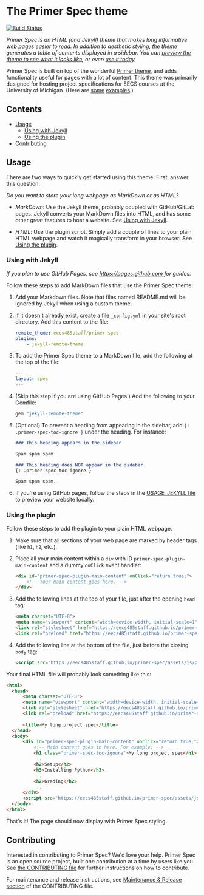 # The Primer Spec theme

[![Build Status](https://travis-ci.com/eecs485staff/primer-spec.svg?branch=master)](https://travis-ci.com/eecs485staff/primer-spec)

*Primer Spec is an HTML (and Jekyll) theme that makes long informative web pages easier to read. In addition to aesthetic styling, the theme generates a table of contents displayed in a sidebar. You can [preview the theme to see what it looks like](http://eecs485staff.github.io/primer-spec), or even [use it today](#usage).*

Primer Spec is built on top of the wonderful [Primer theme](https://github.com/pages-themes/primer), and adds functionality useful for pages with a lot of content. This theme was primarily designed for hosting project specifications for EECS courses at the University of Michigan. (Here are [some](https://eecs485staff.github.io/p1-insta485-static/) [examples](https://eecs280staff.github.io/p1-stats/).)

## Contents
- [Usage](#usage)
  - [Using with Jekyll](#using-with-jekyll)
  - [Using the plugin](#using-the-plugin)
- [Contributing](#contributing)

## Usage
There are two ways to quickly get started using this theme. First, answer this question:

*Do you want to store your long webpage as MarkDown or as HTML?*

- *MarkDown*:
  Use the Jekyll theme, probably coupled with GitHub/GitLab pages. Jekyll converts your MarkDown files into HTML, and has some other great features to host a website. See [Using with Jekyll](#using-with-jekyll).

- *HTML*:
  Use the plugin script. Simply add a couple of lines to your plain HTML webpage and watch it magically transform in your browser! See [Using the plugin](#using-the-plugin).


### Using with Jekyll
*If you plan to use GitHub Pages, see https://pages.github.com for guides.*

Follow these steps to add MarkDown files that use the Primer Spec theme.

1. Add your Markdown files. Note that files named README.md will be ignored by Jekyll when using a custom theme.

2. If it doesn't already exist, create a file `_config.yml` in your site's root directory. Add this content to the file:

    ```yml
    remote_theme: eecs485staff/primer-spec
    plugins:
        - jekyll-remote-theme
    ```

3. To add the Primer Spec theme to a MarkDown file, add the following at the top of the file:

    ```yml
    ---
    layout: spec
    ---
    ```

4. (Skip this step if you are using GitHub Pages.) Add the following to your Gemfile:

    ```ruby
    gem "jekyll-remote-theme"
    ```

5. (Optional) To prevent a heading from appearing in the sidebar, add `{: .primer-spec-toc-ignore }` under the heading. For instance:

    ```markdown
    ### This heading appears in the sidebar
    
    Spam spam spam.

    ### This heading does NOT appear in the sidebar.
    {: .primer-spec-toc-ignore }

    Spam spam spam.
    ```

6. If you're using GitHub pages, follow the steps in the [USAGE_JEKYLL file](docs/USAGE_JEKYLL.md#Previewing-GitHub-Pages-locally) to preview your website locally.


### Using the plugin
Follow these steps to add the plugin to your plain HTML webpage.

1. Make sure that all sections of your web page are marked by header tags (like `h1`, `h2`, etc.).

2. Place all your main content within a `div` with ID `primer-spec-plugin-main-content` and a dummy `onClick` event handler:

    ```html
    <div id="primer-spec-plugin-main-content" onClick="return true;">
        <!-- Your main content goes here. -->
    </div>
    ```

3. Add the following lines at the top of your file, just after the opening `head` tag:

    ```html
    <meta charset="UTF-8">
    <meta name="viewport" content="width=device-width, initial-scale=1">
    <link rel="stylesheet" href="https://eecs485staff.github.io/primer-spec/assets/css/primer-spec-base.css">
    <link rel="preload" href="https://eecs485staff.github.io/primer-spec/assets/js/primer_spec_plugin.min.js" as="script" crossorigin>
    ```

4. Add the following line at the bottom of the file, just before the closing `body` tag:

    ```html
    <script src="https://eecs485staff.github.io/primer-spec/assets/js/primer_spec_plugin.min.js" crossorigin="anonymous"></script>
    ```

Your final HTML file will probably look something like this:

```html
<html>
  <head>
      <meta charset="UTF-8">
      <meta name="viewport" content="width=device-width, initial-scale=1">
      <link rel="stylesheet" href="https://eecs485staff.github.io/primer-spec/assets/css/primer-spec-base.css">
      <link rel="preload" href="https://eecs485staff.github.io/primer-spec/assets/js/primer_spec_plugin.min.js" as="script" crossorigin>
      
      <title>My long project spec</title>
  </head>
  <body>
      <div id="primer-spec-plugin-main-content" onClick="return true;">
          <!-- Main content goes in here. For example: -->
          <h1 class="primer-spec-toc-ignore">My long project spec</h1>
          ...
          <h2>Setup</h2>
          <h3>Installing Python</h3>
          ...
          <h2>Grading</h2>
          ...
      </div>
      <script src="https://eecs485staff.github.io/primer-spec/assets/js/primer_spec_plugin.min.js" crossorigin="anonymous"></script>
  </body>
</html>
```

That's it! The page should now display with Primer Spec styling.

## Contributing

Interested in contributing to Primer Spec? We'd love your help. Primer Spec is an open source project, built one contribution at a time by users like you. See [the CONTRIBUTING file](docs/CONTRIBUTING.md) for further instructions on how to contribute.

For maintenance and release instructions, see [Maintenance & Release section](docs/CONTRIBUTING.md#Maintenance--Release) of the CONTRIBUTING file.
